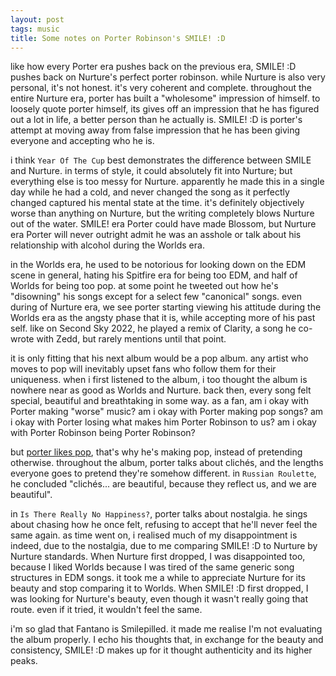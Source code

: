 ```yaml
---
layout: post
tags: music
title: Some notes on Porter Robinson's SMILE! :D
---
```


like how every Porter era pushes back on the previous era, SMILE! :D pushes back on Nurture's perfect porter robinson. while Nurture is also very personal, it's not honest. it's very coherent and complete. throughout the entire Nurture era, porter has built a "wholesome" impression of himself. to loosely quote porter himself, its gives off an impression that he has figured out a lot in life, a better person than he actually is. SMILE! :D is porter's attempt at moving away from false impression that he has been giving everyone and accepting who he is.

i think `Year Of The Cup` best demonstrates the difference between SMILE and Nurture. in terms of style, it could absolutely fit into Nurture; but everything else is too messy for Nurture. apparently he made this in a single day while he had a cold, and never changed the song as it perfectly changed captured his mental state at the time. it's definitely objectively worse than anything on Nurture, but the writing completely blows Nurture out of the water. SMILE! era Porter could have made Blossom, but Nurture era Porter will never outright admit he was an asshole or talk about his relationship with alcohol during the Worlds era.

in the Worlds era, he used to be notorious for looking down on the EDM scene in general, hating his Spitfire era for being too EDM, and half of Worlds for being too pop. at some point he tweeted out how he's "disowning" his songs except for a select few "canonical" songs. even during of Nurture era, we see porter starting viewing his attitude during the Worlds era as the angsty phase that it is, while accepting more of his past self. like on Second Sky 2022, he played a remix of Clarity, a song he co-wrote with Zedd, but rarely mentions until that point.

it is only fitting that his next album would be a pop album. any artist who moves to pop will inevitably upset fans who follow them for their uniqueness. when i first listened to the album, i too thought the album is nowhere near as good as Worlds and Nurture. back then, every song felt special, beautiful and breathtaking in some way. as a fan, am i okay with Porter making "worse" music? am i okay with Porter making pop songs? am i okay with Porter losing what makes him Porter Robinson to us? am i okay with Porter Robinson being Porter Robinson?

but [porter likes pop](https://www.reddit.com/r/popheads/comments/1efx3sd/comment/lfp803s/?utm_source=share&utm_medium=web3x&utm_name=web3xcss&utm_term=1&utm_content=share_button), that's why he's making pop, instead of pretending otherwise. throughout the album, porter talks about clichés, and the lengths everyone goes to pretend they're somehow different. in `Russian Roulette`, he concluded "clichés... are beautiful, because they reflect us, and we are beautiful".

in `Is There Really No Happiness?`, porter talks about nostalgia. he sings about chasing how he once felt, refusing to accept that he'll never feel the same again. as time went on, i realised much of my disappointment is indeed, due to the nostalgia, due to me comparing SMILE! :D to Nurture by Nurture standards. When Nurture first dropped, I was disappointed too, because I liked Worlds because I was tired of the same generic song structures in EDM songs. it took me a while to appreciate Nurture for its beauty and stop comparing it to Worlds. When SMILE! :D first dropped, I was looking for Nurture's beauty, even though it wasn't really going that route. even if it tried, it wouldn't feel the same.

i'm so glad that Fantano is Smilepilled. it made me realise I'm not evaluating the album properly. I echo his thoughts that, in exchange for the beauty and consistency, SMILE! :D makes up for it thought authenticity and its higher peaks.
